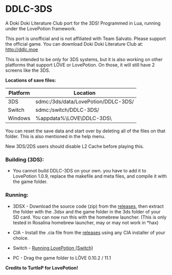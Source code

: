 # DDLC-3DS
A Doki Doki Literature Club port for the 3DS! Programmed in Lua, running under the LovePotion framework.

This port is unofficial and is not affiliated with Team Salvato. Please support the official game. You can download Doki Doki Literature Club at: http://ddlc.moe

This is intended to be only for 3DS systems, but it is also working on other platforms that support LÖVE or LovePotion. On those, it will still have 2 screens like the 3DS.

**Locations of save files:**

| Platform | Location                            |
|----------|-------------------------------------|
| 3DS      | sdmc:/3ds/data/LovePotion/DDLC-3DS/ |
| Switch   | sdmc:/switch/DDLC-3DS/              |
| Windows  | %appdata%\LOVE\DDLC-3DS\            |

You can reset the save data and start over by deleting all of the files on that folder. This is also mentioned in the help menu.

New 3DS/2DS users should disable L2 Cache before playing this.

### Building (3DS):
- You cannot build DDLC-3DS on your own. you have to add it to LovePotion 1.0.9, replace the makefile and meta files, and compile it with the game folder.

### Running:
- 3DSX - Download the source code (zip) from the [releases](https://github.com/LukeZGD/DDLC-3DS/releases), then extract the folder with the .3dsx and the game folder in the 3ds folder of your SD card. You can now run this with the homebrew launcher. (This is only tested in Rosalina homebrew launcher, may or may not work in *hax)

- CIA - Install the .cia file from the [releases](https://github.com/LukeZGD/DDLC-3DS/releases) using any CIA installer of your choice.

- Switch - [Running LovePotion (Switch)](https://github.com/TurtleP/LovePotion/wiki/Running-(Switch))

- PC - Drag the game folder to LÖVE 0.10.2 / 11.1

**Credits to TurtleP for LovePotion!**
